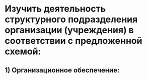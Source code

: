 # Изучить деятельность структурного подразделения организации (учреждения) в соответствии с предложенной схемой:

## 1) Организационное обеспечение:
